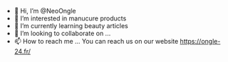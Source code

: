 - 👋 Hi, I’m @NeoOngle
- 👀 I’m interested in manucure products
- 🌱 I’m currently learning beauty articles
- 💞️ I’m looking to collaborate on ...
- 📫 How to reach me ... You can reach us on our website https://ongle-24.fr/ 

<!---
NeoOngle/NeoOngle is a ✨ special ✨ repository because its `README.md` (this file) appears on your GitHub profile.
You can click the Preview link to take a look at your changes.
--->
